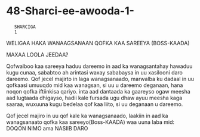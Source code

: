 # 48-Sharci-ee-awooda-1-

       SHARCIGA
       1

WELIGAA HAKA WANAAGSANAAN QOFKA KAA SAREEYA (BOSS-KAADA)


MAXAA LOOLA JEEDAA?

Qofwalboo kaa sareeya haduu dareemo in aad ka wanagsantahay hawaduu kugu cunaa, sababtoo ah arintasi waxay sababaysa in uu 
xasilooni daro dareemo. Qof jecel majirto in laga wanagsanaado, marwalba ku dadaal in uu qofkaasi umuuqdo mid kaa wanagsan, 
si uu u dareemo deganaan, hana noqon qofka iftiinkisa qariyo. inta aad dantaada ka gaareyso ogaw meesha aad lugtaada dhigayso,
hadii kale fursada ugu dhaw ayuu meesha kaga saaraa, wuxuuna kugu bedelaa qof kaa liito, si uu deganaan u dareemo.

Qof jecel majiro in uu qof kale ka wanagsanaado, laakiin in aad ka wanagsanaato qofka kaa sareeyo(Boss-KAADA) waa uuna
laba mid: DOQON NIMO ama NASIIB DARO
